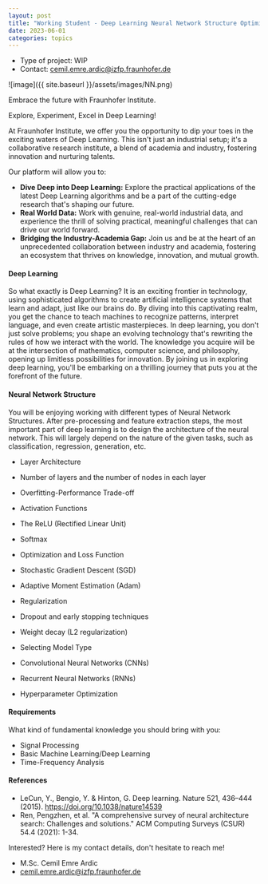 ```yaml
---
layout: post
title: "Working Student - Deep Learning Neural Network Structure Optimization"
date: 2023-06-01
categories: topics
---
```


- Type of project: WIP
- Contact: cemil.emre.ardic@izfp.fraunhofer.de

![image]({{ site.baseurl }}/assets/images/NN.png)

Embrace the future with Fraunhofer Institute.

Explore, Experiment, Excel in Deep Learning!

At Fraunhofer Institute, we offer you the opportunity to dip your toes in the exciting waters of Deep Learning. This isn't just an industrial setup; it's a collaborative research institute, a blend of academia and industry, fostering innovation and nurturing talents.

Our platform will allow you to:

- **Dive Deep into Deep Learning:** Explore the practical applications of the latest Deep Learning algorithms and be a part of the cutting-edge research that's shaping our future.
- **Real World Data:** Work with genuine, real-world industrial data, and experience the thrill of solving practical, meaningful challenges that can drive our world forward.
- **Bridging the Industry-Academia Gap:** Join us and be at the heart of an unprecedented collaboration between industry and academia, fostering an ecosystem that thrives on knowledge, innovation, and mutual growth.

#### Deep Learning
So what exactly is Deep Learning? It is an exciting frontier in technology, using sophisticated algorithms to create artificial intelligence systems that learn and adapt, just like our brains do. By diving into this captivating realm, you get the chance to teach machines to recognize patterns, interpret language, and even create artistic masterpieces. In deep learning, you don't just solve problems; you shape an evolving technology that's rewriting the rules of how we interact with the world. The knowledge you acquire will be at the intersection of mathematics, computer science, and philosophy, opening up limitless possibilities for innovation. By joining us in exploring deep learning, you'll be embarking on a thrilling journey that puts you at the forefront of the future.

#### Neural Network Structure
You will be enjoying working with different types of Neural Network Structures. After pre-processing and feature extraction steps, the most important part of deep learning is to design the architecture of the neural network. This will largely depend on the nature of the given tasks, such as classification, regression, generation, etc.

- Layer Architecture
 - Number of layers and the number of nodes in each layer
 - Overfitting-Performance Trade-off

- Activation Functions
 - The ReLU (Rectified Linear Unit)
 - Softmax

- Optimization and Loss Function
 - Stochastic Gradient Descent (SGD)
 - Adaptive Moment Estimation (Adam)

- Regularization
 - Dropout and early stopping techniques
 - Weight decay (L2 regularization)

- Selecting Model Type
 - Convolutional Neural Networks (CNNs)
 - Recurrent Neural Networks (RNNs)

- Hyperparameter Optimization

#### Requirements
What kind of fundamental knowledge you should bring with you:
- Signal Processing
- Basic Machine Learning/Deep Learning 
- Time-Frequency Analysis

#### References
- LeCun, Y., Bengio, Y. & Hinton, G. Deep learning. Nature 521, 436–444 (2015). https://doi.org/10.1038/nature14539
- Ren, Pengzhen, et al. "A comprehensive survey of neural architecture search: Challenges and solutions." ACM Computing Surveys (CSUR) 54.4 (2021): 1-34.

Interested? Here is my contact details, don't hesitate to reach me!
- M.Sc. Cemil Emre Ardic
- cemil.emre.ardic@izfp.fraunhofer.de
